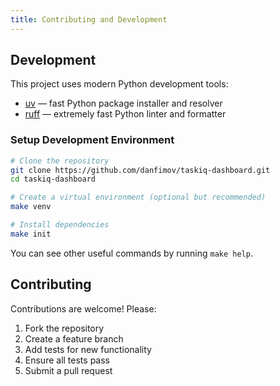 ```yaml
---
title: Contributing and Development
---
```


## Development

This project uses modern Python development tools:

- [uv](https://github.com/astral-sh/uv) — fast Python package installer and resolver
- [ruff](https://github.com/astral-sh/ruff) — extremely fast Python linter and formatter

### Setup Development Environment

```bash
# Clone the repository
git clone https://github.com/danfimov/taskiq-dashboard.git
cd taskiq-dashboard

# Create a virtual environment (optional but recommended)
make venv

# Install dependencies
make init
```

You can see other useful commands by running `make help`.


## Contributing

Contributions are welcome! Please:

1. Fork the repository
2. Create a feature branch
3. Add tests for new functionality
4. Ensure all tests pass
5. Submit a pull request
